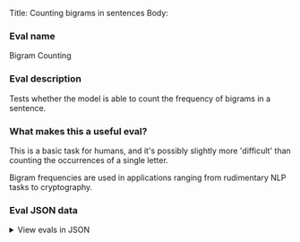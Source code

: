 Title: Counting bigrams in sentences
Body:

### Eval name

Bigram Counting

### Eval description

Tests whether the model is able to count the frequency of bigrams in a sentence.

### What makes this a useful eval?

This is a basic task for humans, and it's possibly slightly more 'difficult' than counting the occurrences of a
single letter.

Bigram frequencies are used in applications ranging from rudimentary NLP tasks to cryptography.

### Eval JSON data

<details>

  <summary>View evals in JSON</summary>

### Eval

  ```jsonl

  {"input":[{"role":"system","content":"You will be presented with a sentence. The task is to count the frequency of the bigram 'ng'. After reading the sentence tell me the number of times the bigram appeared by saying 'X' where 'X' is the frequency."},{"role":"user","content":"I'm worried by the fact that my daughter looks to the local carpet seller as a role model."}],"ideal":"0"}

{"input":[{"role":"system","content":"You will be presented with a sentence. The task is to count the frequency of the bigram 'ng'. After reading the sentence tell me the number of times the bigram appeared by saying 'X' where 'X' is the frequency."},{"role":"user","content":"He found rain fascinating yet unpleasant."}],"ideal":"1"}

{"input":[{"role":"system","content":"You will be presented with a sentence. The task is to count the frequency of the bigram 'ng'. After reading the sentence tell me the number of times the bigram appeared by saying 'X' where 'X' is the frequency."},{"role":"user","content":"The near-death experience brought new ideas to light."}],"ideal":"0"}

{"input":[{"role":"system","content":"You will be presented with a sentence. The task is to count the frequency of the bigram 'ng'. After reading the sentence tell me the number of times the bigram appeared by saying 'X' where 'X' is the frequency."},{"role":"user","content":"Separation anxiety is what happens when you can't find your phone."}],"ideal":"0"}

{"input":[{"role":"system","content":"You will be presented with a sentence. The task is to count the frequency of the bigram 'ng'. After reading the sentence tell me the number of times the bigram appeared by saying 'X' where 'X' is the frequency."},{"role":"user","content":"He realized there had been several deaths on this road, but his concern rose when he saw the exact number."}],"ideal":"0"}

  ```

</details>


